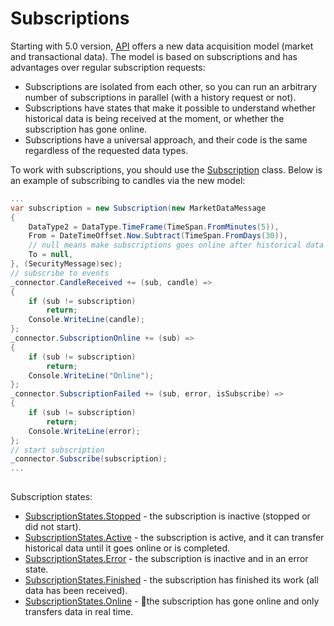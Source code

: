 # Subscriptions

Starting with 5.0 version, [API](StockSharpAbout.md) offers a new data acquisition model (market and transactional data). The model is based on subscriptions and has advantages over regular subscription requests: 

- Subscriptions are isolated from each other, so you can run an arbitrary number of subscriptions in parallel (with a history request or not). 
- Subscriptions have states that make it possible to understand whether historical data is being received at the moment, or whether the subscription has gone online. 
- Subscriptions have a universal approach, and their code is the same regardless of the requested data types. 

To work with subscriptions, you should use the [Subscription](xref:StockSharp.Algo.Subscription) class. Below is an example of subscribing to candles via the new model:

```cs
...
var subscription = new Subscription(new MarketDataMessage
{
	DataType2 = DataType.TimeFrame(TimeSpan.FromMinutes(5)),
	From = DateTimeOffset.Now.Subtract(TimeSpan.FromDays(30)),
	// null means make subscriptions goes online after historical data
	To = null,
}, (SecurityMessage)sec);
// subscribe to events
_connector.CandleReceived += (sub, candle) =>
{
	if (sub != subscription)
		return;
	Console.WriteLine(candle);
};
_connector.SubscriptionOnline += (sub) =>
{
	if (sub != subscription)
		return;
	Console.WriteLine("Online");
};
_connector.SubscriptionFailed += (sub, error, isSubscribe) =>
{
	if (sub != subscription)
		return;
	Console.WriteLine(error);
};
// start subscription
_connector.Subscribe(subscription);
...
			
```

Subscription states:

- [SubscriptionStates.Stopped](xref:StockSharp.Algo.SubscriptionStates.Stopped) \- the subscription is inactive (stopped or did not start). 
- [SubscriptionStates.Active](xref:StockSharp.Algo.SubscriptionStates.Active) \- the subscription is active, and it can transfer historical data until it goes online or is completed. 
- [SubscriptionStates.Error](xref:StockSharp.Algo.SubscriptionStates.Error) \- the subscription is inactive and in an error state. 
- [SubscriptionStates.Finished](xref:StockSharp.Algo.SubscriptionStates.Finished) \- the subscription has finished its work (all data has been received). 
- [SubscriptionStates.Online](xref:StockSharp.Algo.SubscriptionStates.Online) \- the subscription has gone online and only transfers data in real time. 
